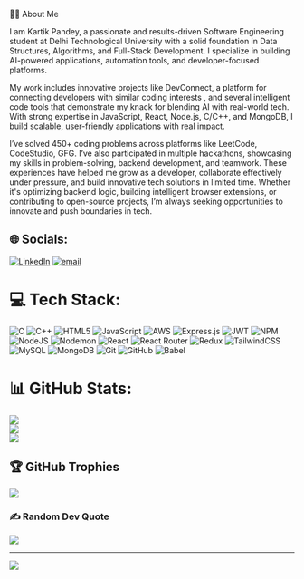 🧑‍💻 About Me

I am Kartik Pandey, a passionate and results-driven Software Engineering student at Delhi Technological University with a solid foundation in Data Structures, Algorithms, and Full-Stack Development. I specialize in building AI-powered applications, automation tools, and developer-focused platforms.

My work includes innovative projects like DevConnect, a platform for connecting developers with similar coding interests , and several intelligent code tools that demonstrate my knack for blending AI with real-world tech. With strong expertise in JavaScript, React, Node.js, C/C++, and MongoDB, I build scalable, user-friendly applications with real impact.

I’ve solved 450+ coding problems across platforms like LeetCode, CodeStudio, GFG. I’ve also participated in multiple hackathons, showcasing my skills in problem-solving, backend development, and teamwork. These experiences have helped me grow as a developer, collaborate effectively under pressure, and build innovative tech solutions in limited time.
Whether it's optimizing backend logic, building intelligent browser extensions, or contributing to open-source projects, I’m always seeking opportunities to innovate and push boundaries in tech.

## 🌐 Socials:
[![LinkedIn](https://img.shields.io/badge/LinkedIn-%230077B5.svg?logo=linkedin&logoColor=white)](https://linkedin.com/in/https://www.linkedin.com/in/kartik-pandey-47b5aa238/) [![email](https://img.shields.io/badge/Email-D14836?logo=gmail&logoColor=white)](mailto:kartikkpandey321@gmail.com) 

# 💻 Tech Stack:
![C](https://img.shields.io/badge/c-%2300599C.svg?style=for-the-badge&logo=c&logoColor=white) ![C++](https://img.shields.io/badge/c++-%2300599C.svg?style=for-the-badge&logo=c%2B%2B&logoColor=white) ![HTML5](https://img.shields.io/badge/html5-%23E34F26.svg?style=for-the-badge&logo=html5&logoColor=white) ![JavaScript](https://img.shields.io/badge/javascript-%23323330.svg?style=for-the-badge&logo=javascript&logoColor=%23F7DF1E) ![AWS](https://img.shields.io/badge/AWS-%23FF9900.svg?style=for-the-badge&logo=amazon-aws&logoColor=white) ![Express.js](https://img.shields.io/badge/express.js-%23404d59.svg?style=for-the-badge&logo=express&logoColor=%2361DAFB) ![JWT](https://img.shields.io/badge/JWT-black?style=for-the-badge&logo=JSON%20web%20tokens) ![NPM](https://img.shields.io/badge/NPM-%23CB3837.svg?style=for-the-badge&logo=npm&logoColor=white) ![NodeJS](https://img.shields.io/badge/node.js-6DA55F?style=for-the-badge&logo=node.js&logoColor=white) ![Nodemon](https://img.shields.io/badge/NODEMON-%23323330.svg?style=for-the-badge&logo=nodemon&logoColor=%BBDEAD) ![React](https://img.shields.io/badge/react-%2320232a.svg?style=for-the-badge&logo=react&logoColor=%2361DAFB) ![React Router](https://img.shields.io/badge/React_Router-CA4245?style=for-the-badge&logo=react-router&logoColor=white) ![Redux](https://img.shields.io/badge/redux-%23593d88.svg?style=for-the-badge&logo=redux&logoColor=white) ![TailwindCSS](https://img.shields.io/badge/tailwindcss-%2338B2AC.svg?style=for-the-badge&logo=tailwind-css&logoColor=white) ![MySQL](https://img.shields.io/badge/mysql-4479A1.svg?style=for-the-badge&logo=mysql&logoColor=white) ![MongoDB](https://img.shields.io/badge/MongoDB-%234ea94b.svg?style=for-the-badge&logo=mongodb&logoColor=white) ![Git](https://img.shields.io/badge/git-%23F05033.svg?style=for-the-badge&logo=git&logoColor=white) ![GitHub](https://img.shields.io/badge/github-%23121011.svg?style=for-the-badge&logo=github&logoColor=white) ![Babel](https://img.shields.io/badge/Babel-F9DC3e?style=for-the-badge&logo=babel&logoColor=black)
# 📊 GitHub Stats:
![](https://github-readme-stats.vercel.app/api?username=kartikpandey0007&theme=dark&hide_border=false&include_all_commits=false&count_private=false)<br/>
![](https://nirzak-streak-stats.vercel.app/?user=kartikpandey0007&theme=dark&hide_border=false)<br/>
![](https://github-readme-stats.vercel.app/api/top-langs/?username=kartikpandey0007&theme=dark&hide_border=false&include_all_commits=false&count_private=false&layout=compact)

## 🏆 GitHub Trophies
![](https://github-profile-trophy.vercel.app/?username=kartikpandey0007&theme=radical&no-frame=false&no-bg=false&margin-w=4)

### ✍️ Random Dev Quote
![](https://quotes-github-readme.vercel.app/api?type=horizontal&theme=radical)

---
[![](https://visitcount.itsvg.in/api?id=kartikpandey0007&icon=0&color=0)](https://visitcount.itsvg.in)

<!-- Proudly created with GPRM ( https://gprm.itsvg.in ) -->
